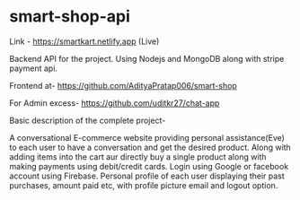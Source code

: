 # smart-shop-api

Link - https://smartkart.netlify.app   (Live)

Backend API for the project. Using Nodejs and MongoDB along with stripe payment api.

Frontend at-  https://github.com/AdityaPratap006/smart-shop


For Admin excess-  https://github.com/uditkr27/chat-app











Basic description of the complete project-

A conversational E-commerce website providing personal assistance(Eve) to each user to have a conversation and get the desired product.
Along with adding items into the cart aur directly buy a single product along with making payments using debit/credit cards.
Login using Google or facebook account using Firebase.
Personal profile of each user displaying their past purchases, amount paid etc, with profile picture email and logout option.
